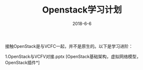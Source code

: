﻿---
layout: post
title: Openstack学习计划
header-img: "img/2018-06-06-paper14/1.jpg"
date: 2018-6-6
categories: blog
tags: [Openstack]
description: 进入云时代
---


接触OpenStack是与VCFC一起，并不是原生的。以下是学习进阶：<br>

1.OpenStack与VCFV对接.pptx
[OpenStack基础架构，虚拟网络模型，OpenStack插件*]





